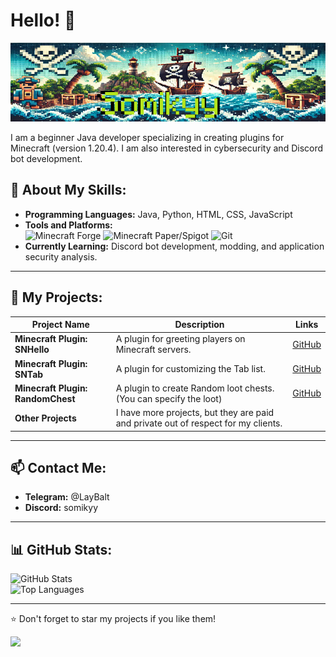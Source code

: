 # Hello! 👋

![Banner](./somikyy_github_banner.png)

I am a beginner Java developer specializing in creating plugins for Minecraft (version 1.20.4). I am also interested in cybersecurity and Discord bot development.

## 🚀 About My Skills:
- **Programming Languages:** Java, Python, HTML, CSS, JavaScript  
- **Tools and Platforms:**  
  ![Minecraft Forge](https://img.shields.io/badge/Minecraft-Forge-brightgreen) ![Minecraft Paper/Spigot](https://img.shields.io/badge/Minecraft-Paper%2FSpigot-yellow) ![Git](https://img.shields.io/badge/VersionControl-Git-blue)  
- **Currently Learning:** Discord bot development, modding, and application security analysis.

---

## 🌟 My Projects:
| Project Name | Description | Links |
|--------------|-------------|-------|
| **Minecraft Plugin: SNHello** | A plugin for greeting players on Minecraft servers. | [GitHub](https://github.com/Somikyy-Network/SNHello) |
| **Minecraft Plugin: SNTab** | A plugin for customizing the Tab list. | [GitHub](https://github.com/Somikyy-Network/SNTab) |
| **Minecraft Plugin: RandomChest** | A plugin to create Random loot chests. (You can specify the loot) | [GitHub](https://github.com/Somikyy/RandomChest) |
| **Other Projects** | I have more projects, but they are paid and private out of respect for my clients. |

---

## 📫 Contact Me:
- **Telegram:** @LayBalt
- **Discord:** somikyy

---

## 📊 GitHub Stats:
![GitHub Stats](https://github-readme-stats.vercel.app/api?username=somikyy&show_icons=true&theme=radical)  
![Top Languages](https://github-readme-stats.vercel.app/api/top-langs/?username=somikyy&layout=compact&theme=radical)

---

⭐️ Don't forget to star my projects if you like them!

![](https://komarev.com/ghpvc/?username=somikyy&color=blue&style=flat)
